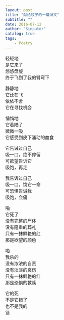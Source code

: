 ```yaml
---
layout: post
title: "献给蚊子的一篇悼文"
subtitle: ""
date: 2016-07-12
author: "Sinputer"
catalog: true
tags: 
    - Poetry
---
```

轻轻地  
是它来了  
悠悠盘旋  
终于飞到了我的臂弯下  


静静地  
它还在飞  
依依不舍  
它在寻找机会  


悄悄地  
它着陆了  
微微一吸  
它感受到皮下涌动的血食  


它告诫过自己  
吸一口，绝不停留  
可欲望告诉它  
吸饱，再走  


我告诉过自己  
吸一口，饶它一命  
可恐惧告诫我  
吸饱，会痛  


啪  
它死了  
没有完整的尸体  
没有隆重的葬礼  
只有一抹鲜艳的红  
那是欲望的颜色  


啪  
我杀的  
没有浓浓的自责  
没有淡淡的哀伤  
只有一抹鲜艳的红  
那是恐惧的救赎  


它的死  
不是它错了  
也不是我的  
错  